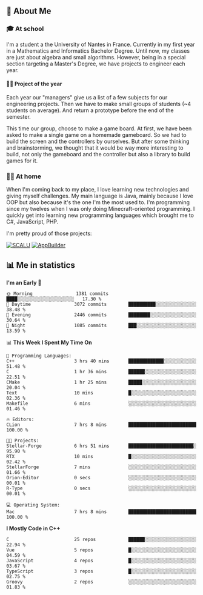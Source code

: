 ## 👀 About Me

### 🎓 At school

I'm a student a the University of Nantes in France. Currently in my first year in a Mathematics and Informatics Bachelor Degree. Until now, my classes are just about algebra and small algorithms. However, being in a special section targeting a Master's Degree, we have projects to engineer each year. 

#### 🔧🔬 Project of the year

Each year our "managers" give us a list of a few subjects for our engineering projects. Then we have to make small groups of students (~4 students on average). And return a prototype before the end of the semester.

This time our group, choose to make a game board. At first, we have been asked to make a single game on a homemade gameboard. So we had to build the screen and the controllers by ourselves. 
But after some thinking and brainstorming, we thought that it would be way more interesting to build, not only the gameboard and the controller but also a library to build games for it.

### 👨‍💻 At home

When I'm coming back to my place, I love learning new technologies and giving myself challenges. My main language is Java, mainly because I love OOP but also because it's the one I'm the most used to. I'm programming since my twelves when I was only doing Minecraft-oriented programming.  I quickly get into learning new programming languages which brought me to C#, JavaScript, PHP. 

I'm pretty proud of those projects:

[![SCALU](https://github-readme-stats.vercel.app/api/pin?username=renardfute&repo=SCALU)](https://github.com/renardfute/scalu)
[![AppBuilder](https://github-readme-stats.vercel.app/api/pin?username=pulsedev2&repo=AppBuilder)](https://github.com/pulsedev2/AppBuilder)

## 📊 Me in statistics
<!--START_SECTION:waka-->
**I'm an Early 🐤** 

```text
🌞 Morning                1381 commits        ████░░░░░░░░░░░░░░░░░░░░░   17.30 % 
🌆 Daytime                3072 commits        ██████████░░░░░░░░░░░░░░░   38.48 % 
🌃 Evening                2446 commits        ████████░░░░░░░░░░░░░░░░░   30.64 % 
🌙 Night                  1085 commits        ███░░░░░░░░░░░░░░░░░░░░░░   13.59 % 
```


📊 **This Week I Spent My Time On** 

```text
💬 Programming Languages: 
C++                      3 hrs 40 mins       █████████████░░░░░░░░░░░░   51.48 % 
C                        1 hr 36 mins        ██████░░░░░░░░░░░░░░░░░░░   22.51 % 
CMake                    1 hr 25 mins        █████░░░░░░░░░░░░░░░░░░░░   20.04 % 
Text                     10 mins             █░░░░░░░░░░░░░░░░░░░░░░░░   02.36 % 
Makefile                 6 mins              ░░░░░░░░░░░░░░░░░░░░░░░░░   01.46 % 

🔥 Editors: 
CLion                    7 hrs 8 mins        █████████████████████████   100.00 % 

🐱‍💻 Projects: 
Stellar-Forge            6 hrs 51 mins       ████████████████████████░   95.90 % 
RTX                      10 mins             █░░░░░░░░░░░░░░░░░░░░░░░░   02.42 % 
StellarForge             7 mins              ░░░░░░░░░░░░░░░░░░░░░░░░░   01.66 % 
Orion-Editor             0 secs              ░░░░░░░░░░░░░░░░░░░░░░░░░   00.01 % 
R-Type                   0 secs              ░░░░░░░░░░░░░░░░░░░░░░░░░   00.01 % 

💻 Operating System: 
Mac                      7 hrs 8 mins        █████████████████████████   100.00 % 
```

**I Mostly Code in C++** 

```text
C                        25 repos            ██████░░░░░░░░░░░░░░░░░░░   22.94 % 
Vue                      5 repos             █░░░░░░░░░░░░░░░░░░░░░░░░   04.59 % 
JavaScript               4 repos             █░░░░░░░░░░░░░░░░░░░░░░░░   03.67 % 
TypeScript               3 repos             █░░░░░░░░░░░░░░░░░░░░░░░░   02.75 % 
Groovy                   2 repos             ░░░░░░░░░░░░░░░░░░░░░░░░░   01.83 % 
```




<!--END_SECTION:waka-->
